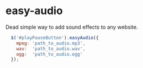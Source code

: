easy-audio
==========

Dead simple way to add sound effects to any website.

```javascript
  $('#playPauseButton').easyAudio({
    mpeg: 'path_to_audio.mp3',
    wav:  'path_to_audio.wav',
    ogg:  'path_to_audio.ogg'
  });
```
